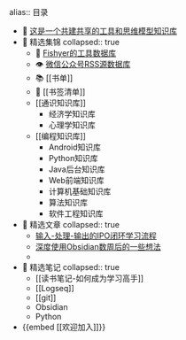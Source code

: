 alias:: 目录

- 🤝 [这是一个共建共享的工具和思维模型知识库](https://logseq.fishyer.com)
- 🍇 精选集锦
  collapsed:: true
	- 🧰 [Fishyer的工具数据库](https://notion.fishyer.com/Fishyer-708f0570fbec4dcc896cadabcd2d0c9a)
	- 👁 [微信公众号RSS源数据库](https://notion.fishyer.com/6341aa682f0a4936bffb44e69afe1fad?v=8b84cad40cf64f009a58577632ee15aa)
	- 📚 [[书单]]
	- 🔖  [[书签清单]]
	- [[通识知识库]]
		- 经济学知识库
		- 心理学知识库
	- [[编程知识库]]
		- Android知识库
		- Python知识库
		- Java后台知识库
		- Web前端知识库
		- 计算机基础知识库
		- 算法知识库
		- 软件工程知识库
- 🍎 精选文章
  collapsed:: true
	- [输入-处理-输出的IPO闭环学习流程](https://blog.fishyer.com/2022-05-11_06_06_32)
	- [深度使用Obsidian数周后的一些想法](https://blog.fishyer.com/2021-09-14_06_06_25)
	-
- 🍄 精选笔记
  collapsed:: true
	- [[读书笔记-如何成为学习高手]]
	- [[Logseq]]
	- [[git]]
	- Obsidian
	- Python
- {{embed [[欢迎加入]]}}